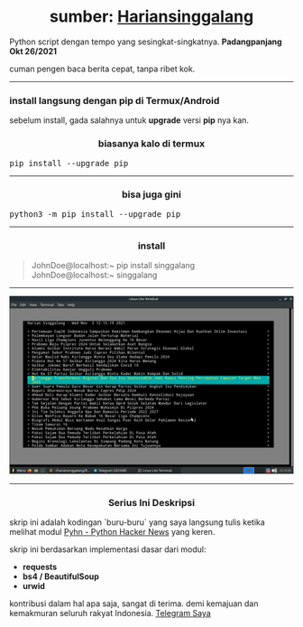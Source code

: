 <h1 align='center'>sumber: <a href='https://hariansinggalang.co.id'>Hariansinggalang</a></h1>
<p>Python script dengan tempo yang sesingkat-singkatnya. <b>Padangpanjang Okt 26/2021</b></p>
<p>cuman pengen baca berita cepat, tanpa ribet kok.</p>
<hr><h3>install langsung dengan pip di Termux/Android</h3>
<p>sebelum install, gada salahnya untuk <b>upgrade</b> versi <b>pip</b> nya kan.</p>
<h3 align='center'>biasanya kalo di termux</h3>
<pre>pip install --upgrade pip</pre>
<hr><h3 align='center'>bisa juga gini</h3>
<pre>python3 -m pip install --upgrade pip</pre>
<hr><h3 align='center'>install</h3>
<blockquote>JohnDoe@localhost:~ pip install singgalang<br>JohnDoe@localhost:~ singgalang</blockquote>
<hr><img src="https://raw.githubusercontent.com/aN4ksaL4y/hariansinggalang/master/screenshot/Screenshot_2021-11-03_12-15-37.png">
<hr><h3 align="center">Serius Ini Deskripsi</h3>
<p>skrip ini adalah kodingan `buru-buru` yang saya langsung tulis ketika melihat modul <a href="https://pypi.org/project/pyhn">Pyhn - Python Hacker News</a> yang keren.</p>
<p>skrip ini berdasarkan implementasi dasar dari modul:</p>
<ul>
	<li><b>requests</b></li>
	<li><b>bs4 / BeautifulSoup</b></li>
	<li><b>urwid</b></li>
</ul>
<p>kontribusi dalam hal apa saja, sangat di terima. demi kemajuan dan kemakmuran seluruh rakyat Indonesia. <a href="https://t.me/ini_peninggi_badan">Telegram Saya</a></p>
